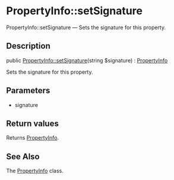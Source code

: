 PropertyInfo::setSignature
================

PropertyInfo::setSignature — Sets the signature for this property.

Description
---------------


public [PropertyInfo::setSignature](https://github.com/lingtalfi/DocTools/blob/master/doc/api/DocTools/Info/PropertyInfo/setSignature.md)(string $signature) : [PropertyInfo](https://github.com/lingtalfi/DocTools/blob/master/doc/api/DocTools/Info/PropertyInfo.md)




Sets the signature for this property.




Parameters
--------------


- signature

    


Return values
----------------

Returns [PropertyInfo](https://github.com/lingtalfi/DocTools/blob/master/doc/api/DocTools/Info/PropertyInfo.md).









See Also
-----------

The [PropertyInfo](https://github.com/lingtalfi/DocTools/blob/master/doc/api/DocTools/Info/PropertyInfo.md) class.
